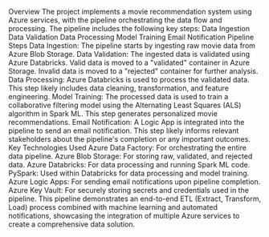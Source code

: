 Overview 
The project implements a movie recommendation system using Azure services, with the pipeline orchestrating the data flow and processing. The pipeline includes the following key steps:
Data Ingestion
Data Validation
Data Processing
Model Training
Email Notification
Pipeline Steps
Data Ingestion:
The pipeline starts by ingesting raw movie data from Azure Blob Storage.
Data Validation:
The ingested data is validated using Azure Databricks.
Valid data is moved to a "validated" container in Azure Storage.
Invalid data is moved to a "rejected" container for further analysis.
Data Processing:
Azure Databricks is used to process the validated data.
This step likely includes data cleaning, transformation, and feature engineering.
Model Training:
The processed data is used to train a collaborative filtering model using the Alternating Least Squares (ALS) algorithm in Spark ML.
This step generates personalized movie recommendations.
Email Notification:
A Logic App is integrated into the pipeline to send an email notification.
This step likely informs relevant stakeholders about the pipeline's completion or any important outcomes.
Key Technologies Used
Azure Data Factory: For orchestrating the entire data pipeline.
Azure Blob Storage: For storing raw, validated, and rejected data.
Azure Databricks: For data processing and running Spark ML code.
PySpark: Used within Databricks for data processing and model training.
Azure Logic Apps: For sending email notifications upon pipeline completion.
Azure Key Vault: For securely storing secrets and credentials used in the pipeline.
This pipeline demonstrates an end-to-end ETL (Extract, Transform, Load) process combined with machine learning and automated notifications, showcasing the integration of multiple Azure services to create a comprehensive data solution.
